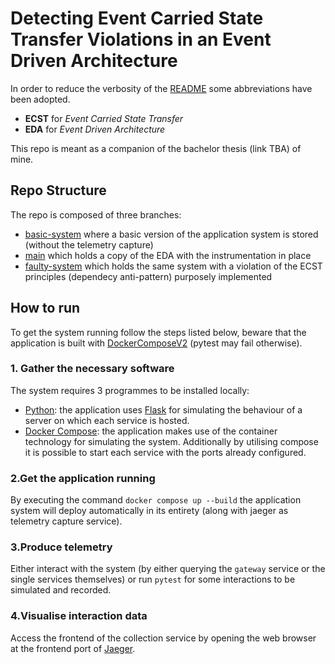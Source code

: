 # Detecting Event Carried State Transfer Violations in an Event Driven Architecture
In order to reduce the verbosity of the [README](README.md) some abbreviations have been adopted.
- **ECST** for *Event Carried State Transfer*
- **EDA** for *Event Driven Architecture*

This repo is meant as a companion of the bachelor thesis (link TBA) of mine.
## Repo Structure
The repo is composed of three branches:
- [basic-system]() where a basic version of the application system is stored (without the telemetry capture)
-  [main](https://github.com/Bjastkuliar/ecst-violation/tree/main) which holds a copy of the EDA with the instrumentation in place
- [faulty-system](https://github.com/Bjastkuliar/ecst-violation/tree/faulty-system) which holds the same system with a violation of the ECST principles (dependecy anti-pattern) purposely implemented
## How to run
To get the system running follow the steps listed below, beware that the application is built with [DockerComposeV2](https://docs.docker.com/compose/migrate/) (pytest may fail otherwise).
### 1. Gather the necessary software
The system requires 3 programmes to be installed locally:
- [Python](https://www.python.org/downloads/): the application uses [Flask](https://flask.palletsprojects.com/en/3.0.x/) for simulating the behaviour of a server on which each service is hosted.
- [Docker Compose](https://docs.docker.com/compose/install/): the application makes use of the container technology for simulating the system. Additionally by utilising compose it is possible to start each service with the ports already configured.
### 2.Get the application running
By executing the command `docker compose up --build` the application system will deploy automatically in its entirety (along with jaeger as telemetry capture service). 
### 3.Produce telemetry
Either interact with the system (by either querying the `gateway` service or the single services themselves) or run `pytest` for some interactions to be simulated and recorded.
### 4.Visualise interaction data
Access the frontend of the collection service by opening the web browser at the frontend port of [Jaeger](https://www.jaegertracing.io/docs/1.55/frontend-ui/).